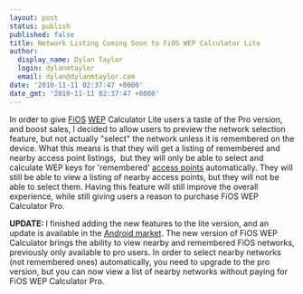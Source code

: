 ```yaml
---
layout: post
status: publish
published: false
title: Network Listing Coming Soon to FiOS WEP Calculator Lite
author:
  display_name: Dylan Taylor
  login: dylanmtaylor
  email: dylan@dylanmtaylor.com
date: '2010-11-11 02:37:47 +0000'
date_gmt: '2010-11-11 02:37:47 +0000'
---
```

<p>In order to give <a class="zem_slink" title="Verizon FiOS" rel="wikipedia" href="http://en.wikipedia.org/wiki/Verizon_FiOS">FiOS</a> <a class="zem_slink" title="Wired Equivalent Privacy" rel="wikipedia" href="http://en.wikipedia.org/wiki/Wired_Equivalent_Privacy">WEP</a> Calculator Lite users a taste of the Pro version, and boost sales, I decided to allow users to preview the network selection feature, but not actually "select" the network unless it is remembered on the device. What this means is that they will get a listing of remembered and nearby access point listings,  but they will only be able to select and calculate WEP keys for 'remembered' <a class="zem_slink" title="Wireless access point" rel="wikipedia" href="http://en.wikipedia.org/wiki/Wireless_access_point">access points</a> automatically. They will still be able to view a listing of nearby access points, but they will not be able to select them. Having this feature will still improve the overall experience, while still giving users a reason to purchase FiOS WEP Calculator Pro.</p>
<p><strong>UPDATE: </strong>I finished adding the new features to the lite version, and an update is available in the <a class="zem_slink" title="Android Market" rel="homepage" href="http://www.android.com/market/">Android market</a>. The new version of FiOS WEP Calculator brings the ability to view nearby and remembered FiOS networks, previously only available to pro users. In order to select nearby networks (not remembered ones) automatically, you need to upgrade to the pro version, but you can now view a list of nearby networks without paying for FiOS WEP Calculator Pro.</p>
